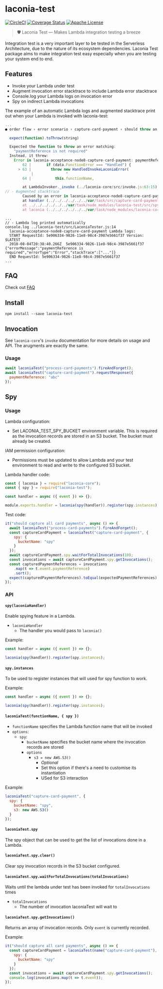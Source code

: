 # laconia-test

[![CircleCI](https://img.shields.io/circleci/project/github/ceilfors/laconia/master.svg)](https://circleci.com/gh/ceilfors/laconia)
[![Coverage Status](https://coveralls.io/repos/github/ceilfors/laconia/badge.svg?branch=master)](https://coveralls.io/github/ceilfors/laconia?branch=master)
[![Apache License](https://img.shields.io/badge/license-Apache-blue.svg)](LICENSE)

> 🛡️ Laconia Test — Makes Lambda integration testing a breeze

Integration test is a very important layer to be tested in the Serverless Architecture,
due to the nature of its ecosystem dependencies. Laconia Test package aims to make integration
test easy especially when you are testing your system end to end.

## Features

* Invoke your Lambda under test
* Augment invocation error stacktrace to include Lambda error stacktrace
* Console.log your Lambda logs on invocation error
* Spy on indirect Lambda invocations

The example of an automatic Lambda logs and augmented stacktrace print out when
your Lambda is invoked with laconia-test:

```js
...
● order flow › error scenario › capture-card-payment › should throw an error when paymentReference is not defined

  expect(function).toThrow(string)

  Expected the function to throw an error matching:
    "paymentReference is not required"
  Instead, it threw:
    Error in laconia-acceptance-node8-capture-card-payment: paymentReference is required
        62 |       if (data.FunctionError === "Handled") {
      > 63 |         throw new HandledInvokeLaconiaError(
            |               ^
        64 |           this.functionName,

        at LambdaInvoker._invoke (../laconia-core/src/invoke.js:63:15)
// - Augmented stacktrace
        Caused by an error in laconia-acceptance-node8-capture-card-payment Lambda:
        at handler (../../../../../../var/task/src/capture-card-payment.js:6:11)
        at ../../../../../../var/task/node_modules/laconia-test/src/spy.js:9:41
        at laconia (../../../../../../var/task/node_modules/laconia-core/src/laconia.js:12:28)
```

```
...
// - Lambda log printed automatically
console.log ../laconia-test/src/LaconiaTester.js:14
  laconia-acceptance-node8-capture-card-payment Lambda logs:
  START RequestId: 5e906334-9826-11e8-98c4-3987e5661f37 Version: $LATEST
  2018-08-04T20:38:40.266Z	5e906334-9826-11e8-98c4-3987e5661f37	{"errorMessage":"paymentReference is required","errorType":"Error","stackTrace":["..."]}
  END RequestId: 5e906334-9826-11e8-98c4-3987e5661f37
...
```

## FAQ

Check out [FAQ](https://github.com/ceilfors/laconia#faq)

## Install

```
npm install --save laconia-test
```

## Invocation

See `laconia-core`'s `invoke` documentation for more details on usage and API. The arugments are exactly the same.

### Usage

```js
await laconiaTest("process-card-payments").fireAndForget();
await laconiaTest("capture-card-payment").requestResponse({
  paymentReference: "abc"
});
```

## Spy

### Usage

Lambda configuration:

* Set LACONIA_TEST_SPY_BUCKET environment variable. This is required as the invocation
  records are stored in an S3 bucket. The bucket must already be created.

IAM permission configuration:

* Permissions must be updated to allow Lambda and your test environment to read and write to the configured S3 bucket.

Lambda handler code:

```js
const { laconia } = require("laconia-core");
const { spy } = require("laconia-test");

const handler = async ({ event }) => {};

module.exports.handler = laconia(spy(handler)).register(spy.instances);
```

Test code:

```js
it("should capture all card payments", async () => {
  await laconiaTest("process-card-payments").fireAndForget();
  const captureCardPayment = laconiaTest("capture-card-payment", {
    spy: {
      bucketName: "spy"
    }
  });
  await captureCardPayment.spy.waitForTotalInvocations(10);
  const invocations = await captureCardPayment.spy.getInvocations();
  const capturedPaymentReferences = invocations
    .map(t => t.event.paymentReference)
    .sort();
  expect(capturedPaymentReferences).toEqual(expectedPaymentReferences);
});
```

### API

#### `spy(laconiaHandler)`

Enable spying feature in a Lambda.

* `laconiaHandler`
  * The handler you would pass to `laconia()`

Example:

```js
const handler = async ({ event }) => {};

laconia(spy(handler)).register(spy.instances);
```

#### `spy.instances`

To be used to register instances that will used for spy function to work.

Example:

```js
const handler = async ({ event }) => {};

laconia(spy(handler)).register(spy.instances);
```

#### `laconiaTest(functionName, { spy })`

* `functionName` specifies the Lambda function name that will be invoked
* `options`:
  * `spy`:
    * `bucketName` specifies the bucket name where the invocation records are stored
    * `options`
      * `s3 = new AWS.S3()`
        * _Optional_
        * Set this option if there's a need to customise its instantiation
        * USed for S3 interaction

Example:

```js
laconiaTest("capture-card-payment", {
  spy: {
    bucketName: "spy",
    s3: new AWS.S3()
  }
});
```

#### `laconiaTest.spy`

The spy object that can be used to get the list of invocations done
in a Lambda.

#### `laconiaTest.spy.clear()`

Clear spy invocation records in the S3 bucket configured.

#### `laconiaTest.spy.waitForTotalInvocations(totalInvocations)`

Waits until the lambda under test has been invoked for `totalInvocations` times

* `totalInvocations`
  * The number of invocation laconiaTest will wait to

#### `laconiaTest.spy.getInvocations()`

Returns an array of invocation records. Only `event` is currently recorded.

Example:

```js
it("should capture all card payments", async () => {
  const captureCardPayment = laconiaTest(name("capture-card-payment"), {
    spy: {
      bucketName: "spy"
    }
  });
  const invocations = await captureCardPayment.spy.getInvocations();
  console.log(invocations.map(t => t.event));
});
```

